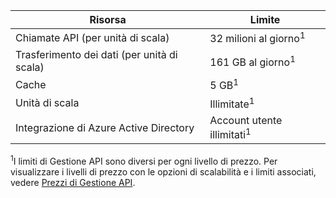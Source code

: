 | Risorsa | Limite |
| --- | --- |
| Chiamate API (per unità di scala) |32 milioni al giorno<sup>1</sup> |
| Trasferimento dei dati (per unità di scala) |161 GB al giorno<sup>1</sup> |
| Cache |5 GB<sup>1</sup> |
| Unità di scala |Illimitate<sup>1</sup> |
| Integrazione di Azure Active Directory |Account utente illimitati<sup>1</sup> |

<sup>1</sup>I limiti di Gestione API sono diversi per ogni livello di prezzo. Per visualizzare i livelli di prezzo con le opzioni di scalabilità e i limiti associati, vedere [Prezzi di Gestione API](https://azure.microsoft.com/pricing/details/api-management/).

<!---HONumber=AcomDC_0128_2016-->